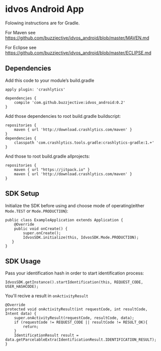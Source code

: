 # idvos Android App

Folowing instructions are for Gradle. 

For Maven see https://github.com/buzzjective/idvos_android/blob/master/MAVEN.md

For Eclipse see https://github.com/buzzjective/idvos_android/blob/master/ECLIPSE.md

## Dependencies

Add this code to your module’s build.gradle

    apply plugin: 'crashlytics'

    dependencies {
        compile 'com.github.buzzjective:idvos_android:0.2'
    }

Add those dependencies to root build.gradle buildscript:

    repositories {
        maven { url 'http://download.crashlytics.com/maven' }
    }
    dependencies {
        classpath 'com.crashlytics.tools.gradle:crashlytics-gradle:1.+'
    }

And those to root build.gradle allprojects:

    repositories {
        maven { url "https://jitpack.io" }
        maven { url 'http://download.crashlytics.com/maven' }
    }


## SDK Setup

Initialize the SDK before using and choose mode of operating(either `Mode.TEST` or `Mode.PRODUCTION`):

    public class ExampleApplication extends Application {
        @Override
        public void onCreate() {
            super.onCreate();
            IdvosSDK.initialize(this, IdvosSDK.Mode.PRODUCTION);
       }
    }

## SDK Usage

Pass your identification hash in order to start identification process:

    IdvosSDK.getInstance().startIdentification(this, REQUEST_CODE, USER_HASHCODE);

You'll recive a result in `onActivityResult`

    @Override
    protected void onActivityResult(int requestCode, int resultCode, Intent data) {
        super.onActivityResult(requestCode, resultCode, data);
        if (requestCode != REQUEST_CODE || resultCode != RESULT_OK){
            return;
        }
        IdentificationResult result = data.getParcelableExtra(IdentificationResult.IDENTIFICATION_RESULT);
    }
